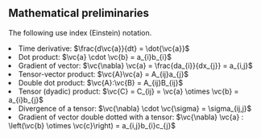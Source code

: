 
<h2> Mathematical preliminaries </h2>

The following use index (Einstein) notation.

<li> Time derivative: $\frac{d\vc{a}}{dt} = \dot{\vc{a}}$
</li>

<li> Dot product: $\vc{a} \cdot \vc{b} = a_{i}b_{i}$
</li>

<li> Gradient of vector: $\vc{\nabla} \vc{a} = \frac{da_{i}}{dx_{j}} = a_{i,j}$
</li>

<li> Tensor-vector product: $\vc{A}\vc{a} = A_{ij}a_{j}$
</li>

<li> Double dot product: $\vc{A}:\vc{B} = A_{ij}B_{ij}$
</li>

<li> Tensor (dyadic) product: $\vc{C} = C_{ij} = \vc{a} \otimes \vc{b} = a_{i}b_{j}$
</li>

<li> Divergence of a tensor: $\vc{\nabla} \cdot \vc{\sigma} = \sigma_{ij,j}$
</li>

<li> Gradient of vector double dotted with a tensor: $\vc{\nabla} \vc{a} : \left(\vc{b} \otimes \vc{c}\right) = a_{i,j}b_{i}c_{j}$
</li>


